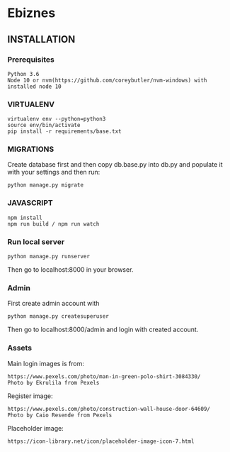 # Ebiznes

## INSTALLATION

### Prerequisites
```
Python 3.6
Node 10 or nvm(https://github.com/coreybutler/nvm-windows) with installed node 10
```

### VIRTUALENV
```
virtualenv env --python=python3
source env/bin/activate
pip install -r requirements/base.txt
```

### MIGRATIONS
Create database first and then
copy db.base.py into db.py and populate it with your settings and then run:

```
python manage.py migrate
```

### JAVASCRIPT
```
npm install
npm run build / npm run watch
```

### Run local server
```
python manage.py runserver
```

Then go to localhost:8000 in your browser.

### Admin
First create admin account with
```
python manage.py createsuperuser
```

Then go to localhost:8000/admin and login with created account.


### Assets
Main login images is from:
```
https://www.pexels.com/photo/man-in-green-polo-shirt-3084330/
Photo by Ekrulila from Pexels
```

Register image:
```
https://www.pexels.com/photo/construction-wall-house-door-64609/
Photo by Caio Resende from Pexels
```

Placeholder image:
```
https://icon-library.net/icon/placeholder-image-icon-7.html
```
